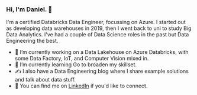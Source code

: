 ### Hi, I'm Daniel. 👋

I'm a certified Databricks Data Engineer, focussing on Azure. I started out as developing data warehouses in 2019, then I went back to uni to study Big Data Analytics. I've had a couple of Data Science roles in the past but Data Engineering the best.

- 🔭 I’m currently working on a Data Lakehouse on Azure Databricks, with some Data Factory, IoT, and Computer Vision mixed in.
- 🌱 I’m currently learning Go to broaden my skillset.
- ✍️ I also have a Data Engineering blog where I share example solutions and talk about data stuff.
- 🔗 You can find me on [LinkedIn](https://www.linkedin.com/in/danfastfourier/) if you'd like to connect.